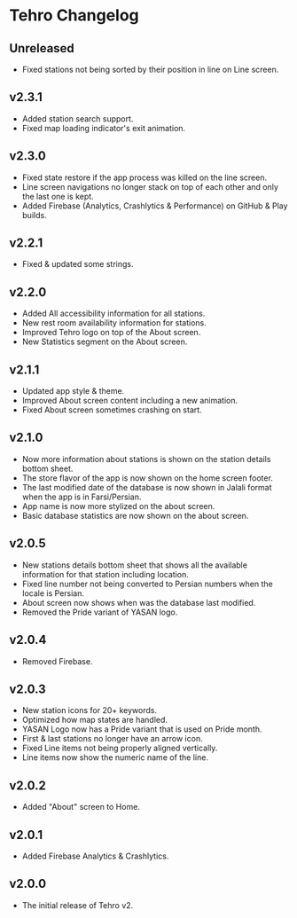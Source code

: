 # Tehro Changelog

## Unreleased

- Fixed stations not being sorted by their position in line on Line screen.

## v2.3.1

- Added station search support.
- Fixed map loading indicator's exit animation.

## v2.3.0

- Fixed state restore if the app process was killed on the line screen.
- Line screen navigations no longer stack on top of each other and only the last one is kept.
- Added Firebase (Analytics, Crashlytics & Performance) on GitHub & Play builds.

## v2.2.1

- Fixed & updated some strings.

## v2.2.0

- Added All accessibility information for all stations.
- New rest room availability information for stations.
- Improved Tehro logo on top of the About screen.
- New Statistics segment on the About screen.

## v2.1.1

- Updated app style & theme.
- Improved About screen content including a new animation.
- Fixed About screen sometimes crashing on start.

## v2.1.0

- Now more information about stations is shown on the station details bottom sheet.
- The store flavor of the app is now shown on the home screen footer.
- The last modified date of the database is now shown in Jalali format when the app is in Farsi/Persian.
- App name is now more stylized on the about screen.
- Basic database statistics are now shown on the about screen.

## v2.0.5

- New stations details bottom sheet that shows all the available information for that station including location.
- Fixed line number not being converted to Persian numbers when the locale is Persian.
- About screen now shows when was the database last modified.
- Removed the Pride variant of YASAN logo.

## v2.0.4

- Removed Firebase.

## v2.0.3

- New station icons for 20+ keywords.
- Optimized how map states are handled.
- YASAN Logo now has a Pride variant that is used on Pride month.
- First & last stations no longer have an arrow icon.
- Fixed Line items not being properly aligned vertically.
- Line items now show the numeric name of the line.

## v2.0.2

- Added "About" screen to Home.

## v2.0.1

- Added Firebase Analytics & Crashlytics.

## v2.0.0

- The initial release of Tehro v2.

